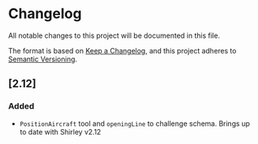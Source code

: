 # Changelog

All notable changes to this project will be documented in this file.

The format is based on [Keep a Changelog](https://keepachangelog.com/en/1.0.0/),
and this project adheres to [Semantic Versioning](https://semver.org/spec/v2.0.0.html).

## [2.12]

### Added

- `PositionAircraft` tool and `openingLine` to challenge schema. Brings up to date with Shirley v2.12
